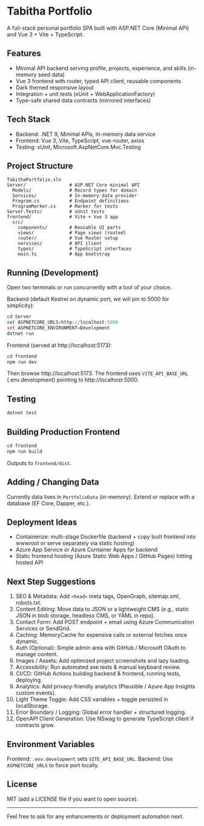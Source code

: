 # Tabitha Portfolio

A full-stack personal portfolio SPA built with ASP.NET Core (Minimal API) and Vue 3 + Vite + TypeScript.

## Features
- Minimal API backend serving profile, projects, experience, and skills (in-memory seed data)
- Vue 3 frontend with router, typed API client, reusable components
- Dark themed responsive layout
- Integration + unit tests (xUnit + WebApplicationFactory)
- Type-safe shared data contracts (mirrored interfaces)

## Tech Stack
- Backend: .NET 9, Minimal APIs, In-memory data service
- Frontend: Vue 3, Vite, TypeScript, vue-router, axios
- Testing: xUnit, Microsoft.AspNetCore.Mvc.Testing

## Project Structure
```
TabithaPortfolio.sln
Server/                # ASP.NET Core minimal API
  Models/              # Record types for domain
  Services/            # In-memory data provider
  Program.cs           # Endpoint definitions
  ProgramMarker.cs     # Marker for tests
Server.Tests/          # xUnit tests
frontend/              # Vite + Vue 3 app
  src/
    components/        # Reusable UI parts
    views/             # Page views (routed)
    router/            # Vue Router setup
    services/          # API client
    types/             # TypeScript interfaces
    main.ts            # App bootstrap
```

## Running (Development)
Open two terminals or run concurrently with a tool of your choice.

Backend (default Kestrel on dynamic port, we will pin to 5000 for simplicity):
```powershell
cd Server
set ASPNETCORE_URLS=http://localhost:5000
set ASPNETCORE_ENVIRONMENT=Development
dotnet run
```

Frontend (served at http://localhost:5173):
```powershell
cd frontend
npm run dev
```

Then browse http://localhost:5173. The frontend uses `VITE_API_BASE_URL` (.env.development) pointing to http://localhost:5000.

## Testing
```powershell
dotnet test
```

## Building Production Frontend
```powershell
cd frontend
npm run build
```
Outputs to `frontend/dist`.

## Adding / Changing Data
Currently data lives in `PortfolioData` (in-memory). Extend or replace with a database (EF Core, Dapper, etc.).

## Deployment Ideas
- Containerize: multi-stage Dockerfile (backend + copy built frontend into wwwroot or serve separately via static hosting)
- Azure App Service or Azure Container Apps for backend
- Static frontend hosting (Azure Static Web Apps / GitHub Pages) hitting hosted API

## Next Step Suggestions
1. SEO & Metadata: Add `<head>` meta tags, OpenGraph, sitemap.xml, robots.txt.
2. Content Editing: Move data to JSON or a lightweight CMS (e.g., static JSON in blob storage, headless CMS, or YAML in repo).
3. Contact Form: Add POST endpoint + email using Azure Communication Services or SendGrid.
4. Caching: MemoryCache for expensive calls or external fetches once dynamic.
5. Auth (Optional): Simple admin area with GitHub / Microsoft OAuth to manage content.
6. Images / Assets: Add optimized project screenshots and lazy loading.
7. Accessibility: Run automated axe tests & manual keyboard review.
8. CI/CD: GitHub Actions building backend & frontend, running tests, deploying.
9. Analytics: Add privacy-friendly analytics (Plausible / Azure App Insights custom events).
10. Light Theme Toggle: Add CSS variables + toggle persisted in localStorage.
11. Error Boundary / Logging: Global error handler + structured logging.
12. OpenAPI Client Generation: Use NSwag to generate TypeScript client if contracts grow.

## Environment Variables
Frontend: `.env.development` sets `VITE_API_BASE_URL`.
Backend: Use `ASPNETCORE_URLS` to force port locally.

## License
MIT (add a LICENSE file if you want to open source).

---
Feel free to ask for any enhancements or deployment automation next.
